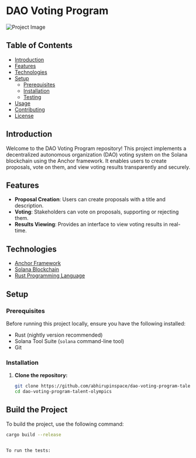 # DAO Voting Program

![Project Image](url_to_your_project_image)

## Table of Contents

- [Introduction](#introduction)
- [Features](#features)
- [Technologies](#technologies)
- [Setup](#setup)
  - [Prerequisites](#prerequisites)
  - [Installation](#installation)
  - [Testing](#testing)
- [Usage](#usage)
- [Contributing](#contributing)
- [License](#license)

## Introduction

Welcome to the DAO Voting Program repository! This project implements a decentralized autonomous organization (DAO) voting system on the Solana blockchain using the Anchor framework. It enables users to create proposals, vote on them, and view voting results transparently and securely.

## Features

- **Proposal Creation**: Users can create proposals with a title and description.
- **Voting**: Stakeholders can vote on proposals, supporting or rejecting them.
- **Results Viewing**: Provides an interface to view voting results in real-time.

## Technologies

- [Anchor Framework](https://project-serum.github.io/anchor/)
- [Solana Blockchain](https://solana.com/)
- [Rust Programming Language](https://www.rust-lang.org/)

## Setup

### Prerequisites

Before running this project locally, ensure you have the following installed:

- Rust (nightly version recommended)
- Solana Tool Suite (`solana` command-line tool)
- Git

### Installation

1. **Clone the repository:**

   ```bash
   git clone https://github.com/abhirupinspace/dao-voting-program-talent-olympics.git
   cd dao-voting-program-talent-olympics
## Build the Project

To build the project, use the following command:

```bash
cargo build --release


To run the tests:
